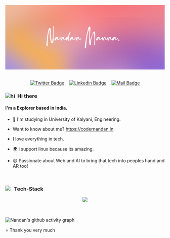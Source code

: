 <!-- Banner -->
<p align="center">  
  <img alt="Jio Network blocking the view? Network switch reveals the magic!"  src="./assets/codernandan.jpg">
  <br><br>
<p/>

<!-- Social Media Links -->
<div align= center>

[![Twitter Badge](https://img.shields.io/badge/-@coder_nandan-1ca0f1?style=social&labelColor=red&logo=x&logoColor=black&link=https://twitter.com/coder_nandan)](https://twitter.com/coder_nandan) &nbsp;&nbsp; [![Linkedin Badge](https://img.shields.io/badge/@codernandan-0e76a8)](https://www.linkedin.com/in/codernandan/) &nbsp;&nbsp; [![Mail Badge](https://img.shields.io/badge/-codernandan@gmail.com-c0392b?style=flat&labelColor=c0392b&logo=gmail&logoColor=pink)](mailto:codernandan@gmail.com)

</div>

<!-- About Me -->

### <img src="https://user-images.githubusercontent.com/1303154/88677602-1635ba80-d120-11ea-84d8-d263ba5fc3c0.gif" width="20px"  alt="hi">&nbsp; Hi there
#### I'm a Explorer based in India.
- 🏢 I'm  studying in University of Kalyani, Engineering.
  
- Want to know about me? https://codernandan.in
  
- I love everything in tech.

- 🌍 I support linux because its amazing.

- 😄 Passionate about Web and AI to bring that tech into peoples hand and AR too!

<br/>

<!-- Technologies that I'm working with -->

### <img src = "https://media2.giphy.com/media/QssGEmpkyEOhBCb7e1/giphy.gif?cid=ecf05e47a0n3gi1bfqntqmob8g9aid1oyj2wr3ds3mg700bl&rid=giphy.gif" width="22px" align="top"/> &nbsp; Tech-Stack

<p align="center">
  <img src="https://skillicons.dev/icons?i=js,ts,nodejs,express,mongo,postgres,tailwind,react,next,aws,docker,python,cpp,fastapi,bun,jenkins,redis,prisma,postman,git,github,redux,kafka,ai&theme=dark&perline=8" />
</p>

<br/>


![Nandan's github activity graph](https://github-readme-activity-graph.vercel.app/graph?username=nandanNM&bg_color=000000&color=ffffff&line=ffa047&point=1b03d3&area=true&hide_border=true)

⭐️ Thank you very much
